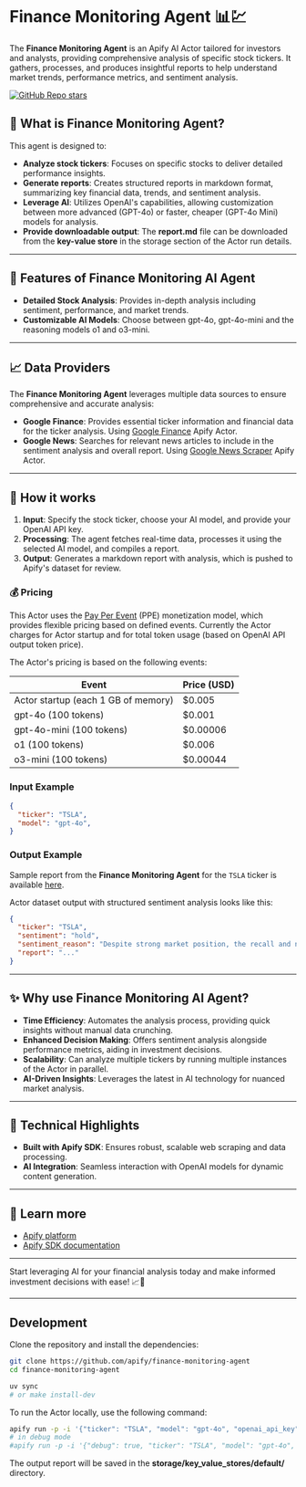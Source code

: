 # Finance Monitoring Agent 📊💹

The **Finance Monitoring Agent** is an Apify AI Actor tailored for investors and analysts, providing comprehensive analysis of specific stock tickers. It gathers, processes, and produces insightful reports to help understand market trends, performance metrics, and sentiment analysis.

[![GitHub Repo stars](https://img.shields.io/github/stars/apify/actor-finance-monitoring-agent)](https://github.com/apify/actor-finance-monitoring-agent/stargazers)

## 🌟 What is Finance Monitoring Agent?

This agent is designed to:

- **Analyze stock tickers**: Focuses on specific stocks to deliver detailed performance insights.
- **Generate reports**: Creates structured reports in markdown format, summarizing key financial data, trends, and sentiment analysis.
- **Leverage AI**: Utilizes OpenAI's capabilities, allowing customization between more advanced (GPT-4o) or faster, cheaper (GPT-4o Mini) models for analysis.
- **Provide downloadable output**: The **report.md** file can be downloaded from the **key-value store** in the storage section of the Actor run details.


---

## 🎯 Features of Finance Monitoring AI Agent

- **Detailed Stock Analysis**: Provides in-depth analysis including sentiment, performance, and market trends.
- **Customizable AI Models**: Choose between gpt-4o, gpt-4o-mini and the reasoning models o1 and o3-mini.

---

## 📈 Data Providers

The **Finance Monitoring Agent** leverages multiple data sources to ensure comprehensive and accurate analysis:

- **Google Finance**: Provides essential ticker information and financial data for the ticker analysis. Using [Google Finance](https://apify.com/scraped_org/google-finance-scraper) Apify Actor.
- **Google News**: Searches for relevant news articles to include in the sentiment analysis and overall report. Using [Google News Scraper](https://apify.com/lhotanova/google-news-scraper) Apify Actor.

---

## 🚀 How it works

1. **Input**: Specify the stock ticker, choose your AI model, and provide your OpenAI API key.
2. **Processing**: The agent fetches real-time data, processes it using the selected AI model, and compiles a report.
3. **Output**: Generates a markdown report with analysis, which is pushed to Apify's dataset for review.

### 💰 Pricing

This Actor uses the [Pay Per Event](https://docs.apify.com/sdk/js/docs/next/guides/pay-per-event) (PPE) monetization model, which provides flexible pricing based on defined events. Currently the Actor charges for Actor startup and for total token usage (based on OpenAI API output token price).

The Actor's pricing is based on the following events:

| Event | Price (USD) |
|-------|-------------|
| Actor startup (each 1 GB of memory) | $0.005 |
| gpt-4o (100 tokens) | $0.001 |
| gpt-4o-mini (100 tokens) | $0.00006 |
| o1 (100 tokens) | $0.006 |
| o3-mini (100 tokens) | $0.00044 |

### Input Example

```json
{
  "ticker": "TSLA",
  "model": "gpt-4o",
}
```

### Output Example

Sample report from the **Finance Monitoring Agent** for the `TSLA` ticker is available [here](docs/report.md).

Actor dataset output with structured sentiment analysis looks like this:
```json
{
  "ticker": "TSLA",
  "sentiment": "hold",
  "sentiment_reason": "Despite strong market position, the recall and negative outlook...",
  "report": "..."
}
```

---

## ✨ Why use Finance Monitoring AI Agent?

- **Time Efficiency**: Automates the analysis process, providing quick insights without manual data crunching.
- **Enhanced Decision Making**: Offers sentiment analysis alongside performance metrics, aiding in investment decisions.
- **Scalability**: Can analyze multiple tickers by running multiple instances of the Actor in parallel.
- **AI-Driven Insights**: Leverages the latest in AI technology for nuanced market analysis.

---

## 🔧 Technical Highlights

- **Built with Apify SDK**: Ensures robust, scalable web scraping and data processing.
- **AI Integration**: Seamless interaction with OpenAI models for dynamic content generation.

---

## 📖 Learn more

- [Apify platform](https://apify.com)
- [Apify SDK documentation](https://docs.apify.com/sdk/python)

---

Start leveraging AI for your financial analysis today and make informed investment decisions with ease! 📈🤖

---

## Development

Clone the repository and install the dependencies:

```bash
git clone https://github.com/apify/finance-monitoring-agent
cd finance-monitoring-agent

uv sync
# or make install-dev
```

To run the Actor locally, use the following command:

```bash
apify run -p -i '{"ticker": "TSLA", "model": "gpt-4o", "openai_api_key": "your_openai_api_key_here"}'
# in debug mode
#apify run -p -i '{"debug": true, "ticker": "TSLA", "model": "gpt-4o", "openai_api_key": "your_openai_api_key_here"}'
```

The output report will be saved in the **storage/key_value_stores/default/** directory.

